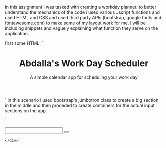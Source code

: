 in this assignment i was tasked with creating a workday planner.
to better understand the mechanics of the code i used various Jscript functions and used HTML and CSS and used third party APIs (bootstrap, google fonts and fontawesome.com) to make some of my layout work for me.
i will be including snippets and vaguely explaining what function they serve on the application.

first some HTML:
`<header class="jumbotron">
<h1 class="display-3">Abdalla's Work Day Scheduler</h1>
<p class="lead">A simple calendar app for scheduling your work day</p>
<p id="currentDay" class="lead"></p>
</header>`
in this scenario i used bootstrap's jumbotron class to create a big section in the middle
and then proceded to create containers for the actual input sections on the app.

`<div class="input-group input-group-lg" data-hour="9">
        <div class="input-group-prepend">
            <!-- Added time-block class -->
            <span class="input-group-text time-block block1"></span>
        </div>
        <input type="text" class="form-control form9" aria-label="Large">
        <!-- <input class="btn saveBtn" type="submit" value="Save"> -->
        <button class="btn saveBtn"><i class="far fa-save"></i></button>

    </div>`